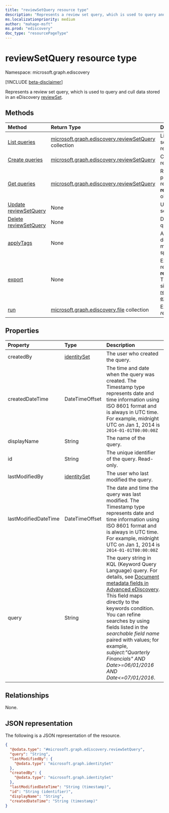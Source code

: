 ```yaml
---
title: "reviewSetQuery resource type"
description: "Represents a review set query, which is used to query and cull data stored in an eDiscovery reviewSet."
ms.localizationpriority: medium
author: "mahage-msft"
ms.prod: "ediscovery"
doc_type: "resourcePageType"
---
```


# reviewSetQuery resource type

Namespace: microsoft.graph.ediscovery

[!INCLUDE [beta-disclaimer](../../includes/beta-disclaimer.md)]

Represents a review set query, which is used to query and cull data stored in an eDiscovery [reviewSet](ediscovery-reviewset.md).

## Methods

| Method       | Return Type | Description |
|:-------------|:------------|:------------|
| [List queries](../api/ediscovery-reviewsetquery-list.md) | [microsoft.graph.ediscovery.reviewSetQuery](ediscovery-reviewsetquery.md) collection | List the review set queries in a review set. |
| [Create queries](../api/ediscovery-reviewsetquery-post.md) | [microsoft.graph.ediscovery.reviewSetQuery](ediscovery-reviewsetquery.md) | Create a new review set query. |
| [Get queries](../api/ediscovery-reviewsetquery-get.md) | [microsoft.graph.ediscovery.reviewSetQuery](ediscovery-reviewsetquery.md) | Read the properties and relationships of a **reviewSetQuery** object. |
| [Update reviewSetQuery](../api/ediscovery-reviewsetquery-update.md) | None | Update a review set query. |
| [Delete reviewSetQuery](../api/ediscovery-reviewsetquery-delete.md) | None | Delete review set query. |
| [applyTags](../api/ediscovery-reviewsetquery-applytags.md)|None|Apply tags to documents that match the specified query.|
| [export](../api/ediscovery-reviewsetquery-export.md)|None| Exports the results of the **reviewSetQuery**. This method is similar to the [reviewSet: export](../api/ediscovery-reviewset-export.md).|
| [run](../api/ediscovery-reviewsetquery-run.md)|[microsoft.graph.ediscovery.file](../resources/ediscovery-file.md) collection| Executes a *reviewSetQuery**.|

## Properties

| Property     | Type        | Description |
|:-------------|:------------|:------------|
| createdBy | [identitySet](/graph/api/resources/identityset) | The user who created the query. |
| createdDateTime |DateTimeOffset| The time and date when the query was created. The Timestamp type represents date and time information using ISO 8601 format and is always in UTC time. For example, midnight UTC on Jan 1, 2014 is `2014-01-01T00:00:00Z`|
| displayName | String | The name of the query.|
| id |String| The unique identifier of the query. Read-only.|
| lastModifiedBy | [identitySet](/graph/api/resources/identityset) | The user who last modified the query. |
| lastModifiedDateTime |DateTimeOffset | The date and time the query was last modified. The Timestamp type represents date and time information using ISO 8601 format and is always in UTC time. For example, midnight UTC on Jan 1, 2014 is `2014-01-01T00:00:00Z`|
| query | String | The query string in KQL (Keyword Query Language) query. For details, see [Document metadata fields in Advanced eDiscovery](/microsoft-365/compliance/document-metadata-fields-in-advanced-ediscovery).  This field maps directly to the keywords condition.  You can refine searches by using fields listed in the *searchable field name* paired with values; for example, *subject:"Quarterly Financials" AND Date>=06/01/2016 AND Date<=07/01/2016*. |

## Relationships

None.

## JSON representation

The following is a JSON representation of the resource.

<!-- {
  "blockType": "resource",
  "optionalProperties": [

  ],
  "@odata.type": "microsoft.graph.ediscovery.reviewSetQuery",
  "keyProperty": "id"
}-->

```json
{
  "@odata.type": "#microsoft.graph.ediscovery.reviewSetQuery",
  "query": "String",
  "lastModifiedBy": {
    "@odata.type": "microsoft.graph.identitySet"
  },
  "createdBy": {
    "@odata.type": "microsoft.graph.identitySet"
  },
  "lastModifiedDateTime": "String (timestamp)",
  "id": "String (identifier)",
  "displayName": "String",
  "createdDateTime": "String (timestamp)"
}
```

<!-- uuid: 16cd6b66-4b1a-43a1-adaf-3a886856ed98
2019-02-04 14:57:30 UTC -->
<!-- {
  "type": "#page.annotation",
  "description": "reviewSetQuery resource",
  "keywords": "",
  "section": "documentation",
  "tocPath": ""
}-->
